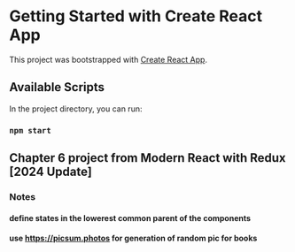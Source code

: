 # Getting Started with Create React App

This project was bootstrapped with [Create React App](https://github.com/facebook/create-react-app).

## Available Scripts

In the project directory, you can run:

### `npm start`

## Chapter 6 project from Modern React with Redux [2024 Update] 

### Notes
#### define states in the lowerest common parent of the components
#### use https://picsum.photos for generation of random pic for books